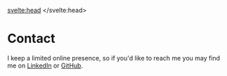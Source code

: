<svelte:head>
	<title>Pete Giardiniere | Contact</title>
</svelte:head>

<h1>Contact</h1>

I keep a limited online presence, so if you'd like to reach me you may find me on [LinkedIn](https://www.linkedin.com/in/peter-giardiniere-136aaab9/) 
or [GitHub](https://github.com/pgiardiniere).
